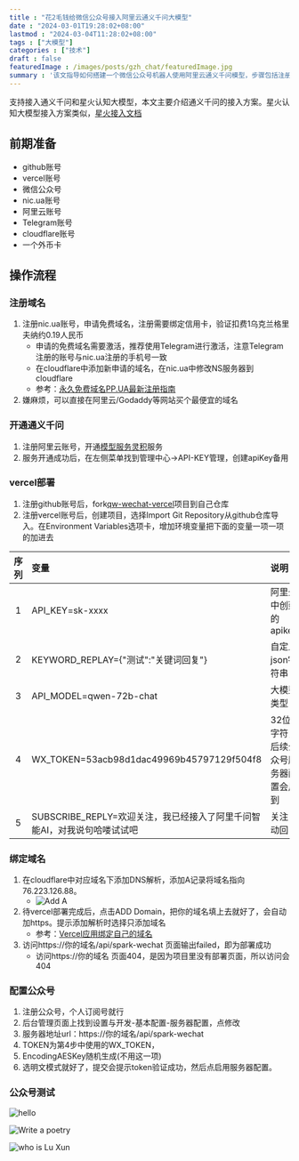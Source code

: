 ```yaml
---
title : "花2毛钱给微信公众号接入阿里云通义千问大模型" 
date : "2024-03-01T19:28:02+08:00" 
lastmod : "2024-03-04T11:28:02+08:00" 
tags : ["大模型"] 
categories : ["技术"]
draft : false
featuredImage : /images/posts/gzh_chat/featuredImage.jpg
summary : '该文指导如何搭建一个微信公众号机器人使用阿里云通义千问模型，步骤包括注册和配置域名、vercel部署代码、设置公众号服务器配置，并提供了相关步骤和所需资源。'
---
```


支持接入通义千问和星火认知大模型，本文主要介绍通义千问的接入方案。星火认知大模型接入方案类似，[星火接入文档](https://github.com/LuhangRui/spark-wechat-vercel)

## 前期准备

- github账号
- vercel账号
- 微信公众号
- nic.ua账号
- 阿里云账号
- Telegram账号
- cloudflare账号
- 一个外币卡

## 操作流程

### 注册域名

1. 注册nic.ua账号，申请免费域名，注册需要绑定信用卡，验证扣费1乌克兰格里夫纳约0.19人民币
    - 申请的免费域名需要激活，推荐使用Telegram进行激活，注意Telegram注册的账号与nic.ua注册的手机号一致
    - 在cloudflare中添加新申请的域名，在nic.ua中修改NS服务器到cloudflare
    - 参考：[永久免费域名PP.UA最新注册指南](https://zhuanlan.zhihu.com/p/630011467)
2. 嫌麻烦，可以直接在阿里云/Godaddy等网站买个最便宜的域名

### 开通通义千问

1. 注册阿里云账号，开通[模型服务灵积](https://dashscope.console.aliyun.com/overview)服务
2. 服务开通成功后，在左侧菜单找到管理中心->API-KEY管理，创建apiKey备用

### vercel部署

1. 注册github账号后，fork[qw-wechat-vercel](https://github.com/LuhangRui/qw-wechat-vercel)项目到自己仓库
2. 注册vercel账号后，创建项目，选择Import Git Repository从github仓库导入。在Environment Variables选项卡，增加环境变量把下面的变量一项一项的加进去

| 序列| 变量| 说明                             |
| :----: | :---- |  :-------------------------------- |
|1|API_KEY=sk-xxxx|阿里云中创建的apikey|
|2|KEYWORD_REPLAY={"测试":"关键词回复"}|自定义json字符串|
|3|API_MODEL=qwen-72b-chat|大模型类型|
|4|WX_TOKEN=53acb98d1dac49969b45797129f504f8|32位字符，后续公众号服务器配置会用到|
|5|SUBSCRIBE_REPLY=欢迎关注，我已经接入了阿里千问智能AI，对我说句哈喽试试吧|关注自动回复|

### 绑定域名

1. 在cloudflare中对应域名下添加DNS解析，添加A记录将域名指向76.223.126.88。
    - ![Add A](/images/posts/gzh_chat/1.png)
2. 待vercel部署完成后，点击ADD Domain，把你的域名填上去就好了，会自动加https。提示添加解析时选择只添加域名
    - 参考：[Vercel应用绑定自己的域名](https://blog.tangly1024.com/article/vercel-domain)
3. 访问https://你的域名/api/spark-wechat 页面输出failed，即为部署成功
    - 访问https://你的域名 页面404，是因为项目里没有部署页面，所以访问会404

### 配置公众号

1. 注册公众号，个人订阅号就行
2. 后台管理页面上找到设置与开发-基本配置-服务器配置，点修改
3. 服务器地址url：https://你的域名/api/spark-wechat
4. TOKEN为第4步中使用的WX_TOKEN，
5. EncodingAESKey随机生成(不用这一项)
6. 选明文模式就好了，提交会提示token验证成功，然后点启用服务器配置。

### 公众号测试

![hello](/images/posts/gzh_chat/2.jpg)

![Write a poetry](/images/posts/gzh_chat/3.jpg)

![who is Lu Xun](/images/posts/gzh_chat/4.jpg)
